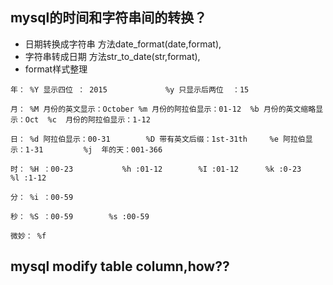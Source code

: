 ## mysql的时间和字符串间的转换？
- 日期转换成字符串
    方法date_format(date,format),
- 字符串转成日期
    方法str_to_date(str,format),
- format样式整理
```
年： %Y 显示四位 ： 2015             %y 只显示后两位  ：15

月： %M 月份的英文显示：October %m 月份的阿拉伯显示：01-12  %b 月份的英文缩略显示：Oct  %c  月份的阿拉伯显示：1-12

日： %d 阿拉伯显示：00-31        %D 带有英文后缀：1st-31th     %e 阿拉伯显示：1-31         %j  年的天：001-366   

时： %H ：00-23           %h :01-12        %I :01-12      %k :0-23      %l :1-12

分： %i ：00-59

秒： %S ：00-59        %s :00-59

微妙： %f

```
## mysql modify table column,how?? 
